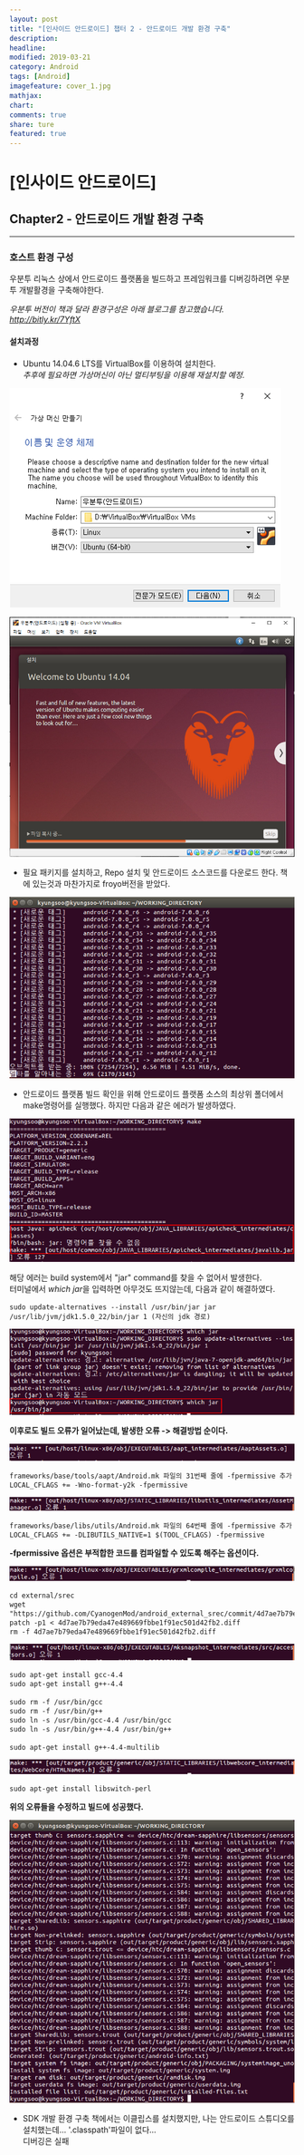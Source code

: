 ```yaml
---
layout: post
title: "[인사이드 안드로이드] 챕터 2 - 안드로이드 개발 환경 구축"
description:
headline:
modified: 2019-03-21
category: Android
tags: [Android]
imagefeature: cover_1.jpg
mathjax:
chart:
comments: true
share: ture
featured: true
---
```


# [인사이드 안드로이드]


## Chapter2 - 안드로이드 개발 환경 구축


---------------------------------------


### 호스트 환경 구성

우분투 리눅스 상에서 안드로이드 플랫폼을 빌드하고 프레임워크를 디버깅하려면 우분투 개발활경을 구축해야한다.

*우분투 버전이 책과 달라 환경구성은 아래 블로그를 참고했습니다.*  
*http://bitly.kr/7YftX*

#### 설치과정

* Ubuntu 14.04.6 LTS를 VirtualBox를 이용하여 설치한다.  
*추후에 필요하면 가상머신이 아닌 멀티부팅을 이용해 재설치할 예정.*  

![Alt text](/images/post/install1.PNG "설치1")

![Alt text](/images/post/install2.PNG "설치2")

* 필요 패키지를 설치하고, Repo 설치 및 안드로이드 소스코드를 다운로드 한다. 책에 있는것과 마찬가지로 froyo버전을 받았다.

![Alt text](/images/post/install3.PNG "설치3")

* 안드로이드 플랫폼 빌드 확인을 위해 안드로이드 플랫폼 소스의 최상위 폴더에서 make명령어를 실행했다. 하지만 다음과 같은 에러가 발생하였다.

![Alt text](/images/post/error1.PNG "에러1")

해당 에러는 build system에서 "jar" command를 찾을 수 없어서 발생한다.  
터미널에서 *which jar*을 입력하면 아무것도 뜨지않는데, 다음과 같이 해결하였다.  
```
sudo update-alternatives --install /usr/bin/jar jar /usr/lib/jvm/jdk1.5.0_22/bin/jar 1 (자신의 jdk 경로)
```

![Alt text](/images/post/error2.PNG "에러2")

**이후로도 빌드 오류가 일어났는데, 발생한 오류 -> 해결방법 순이다.**

![Alt text](/images/post/error3.PNG "에러3")
```
frameworks/base/tools/aapt/Android.mk 파일의 31번째 줄에 -fpermissive 추가  
LOCAL_CFLAGS += -Wno-format-y2k -fpermissive
```

![Alt text](/images/post/error4.PNG "에러4")
```
frameworks/base/libs/utils/Android.mk 파일의 64번째 줄에 -fpermissive 추가  
LOCAL_CFLAGS += -DLIBUTILS_NATIVE=1 $(TOOL_CFLAGS) -fpermissive
```

**-fpermissive 옵션은 부적합한 코드를 컴파일할 수 있도록 해주는 옵션이다.**

![Alt text](/images/post/error5.PNG "에러5")
```
cd external/srec  
wget "https://github.com/CyanogenMod/android_external_srec/commit/4d7ae7b79eda47e489669fbbe1f91ec501d42fb2.diff"  
patch -p1 < 4d7ae7b79eda47e489669fbbe1f91ec501d42fb2.diff  
rm -f 4d7ae7b79eda47e489669fbbe1f91ec501d42fb2.diff  
```

![Alt text](/images/post/error6.PNG "에러6")
```
sudo apt-get install gcc-4.4  
sudo apt-get install g++-4.4  

sudo rm -f /usr/bin/gcc  
sudo rm -f /usr/bin/g++  
sudo ln -s /usr/bin/gcc-4.4 /usr/bin/gcc  
sudo ln -s /usr/bin/g++-4.4 /usr/bin/g++  

sudo apt-get install g++-4.4-multilib  
```

![Alt text](/images/post/error7.PNG "에러7")
```
sudo apt-get install libswitch-perl
```

**위의 오류들을 수정하고 빌드에 성공했다.**

![Alt text](/images/post/build.PNG "빌드완료")


* SDK 개발 환경 구축
책에서는 이클립스를 설치했지만, 나는 안드로이드 스튜디오를 설치했는데... '.classpath'파일이 없다...  
디버깅은 실패
